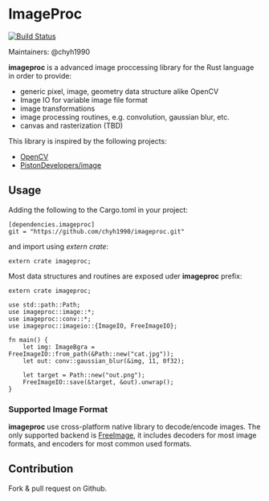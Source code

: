 # ImageProc

[![Build Status](https://travis-ci.org/chyh1990/imageproc.svg?branch=master)](https://travis-ci.org/chyh1990/imageproc)

Maintainers: @chyh1990

**imageproc** is a advanced image proccessing library for the Rust language in order to provide:

* generic pixel, image, geometry data structure alike OpenCV
* Image IO for variable image file format
* image transformations
* image processing routines, e.g. convolution, gaussian blur, etc.
* canvas and rasterization (TBD)

This library is inspired by the following projects:

* [OpenCV](http://opencv.org/)
* [PistonDevelopers/image](https://github.com/PistonDevelopers/image)


## Usage

Adding the following to the Cargo.toml in your project:

```
[dependencies.imageproc]
git = "https://github.com/chyh1990/imageproc.git"
```

and import using *extern crate*:

```.rust
extern crate imageproc;
```

Most data structures and routines are exposed uder **imageproc** prefix:

```.rust
extern crate imageproc;

use std::path::Path;
use imageproc::image::*;
use imageproc::conv::*;
use imageproc::imageio::{ImageIO, FreeImageIO}; 

fn main() {
	let img: ImageBgra = FreeImageIO::from_path(&Path::new("cat.jpg"));
	let out: conv::gaussian_blur(&img, 11, 0f32);

	let target = Path::new("out.png");
	FreeImageIO::save(&target, &out).unwrap();
}

``` 

### Supported Image Format

**imageproc** use cross-platform native library to decode/encode images. The only supported backend
is [FreeImage](http://freeimage.sourceforge.net/), it includes decoders for most image formats, and encoders
for most common used formats.

## Contribution

Fork & pull request on Github.

